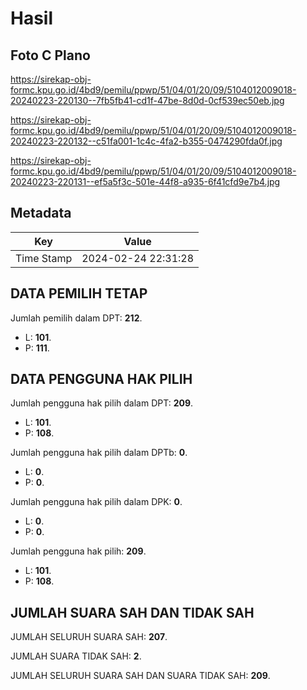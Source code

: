 # Hasil

## Foto C Plano

https://sirekap-obj-formc.kpu.go.id/4bd9/pemilu/ppwp/51/04/01/20/09/5104012009018-20240223-220130--7fb5fb41-cd1f-47be-8d0d-0cf539ec50eb.jpg

https://sirekap-obj-formc.kpu.go.id/4bd9/pemilu/ppwp/51/04/01/20/09/5104012009018-20240223-220132--c51fa001-1c4c-4fa2-b355-0474290fda0f.jpg

https://sirekap-obj-formc.kpu.go.id/4bd9/pemilu/ppwp/51/04/01/20/09/5104012009018-20240223-220131--ef5a5f3c-501e-44f8-a935-6f41cfd9e7b4.jpg


## Metadata

| Key        | Value               |
| ---------- | ------------------- |
| Time Stamp | 2024-02-24 22:31:28 |


## DATA PEMILIH TETAP

Jumlah pemilih dalam DPT: **212**.
 * L: **101**.
 * P: **111**.

## DATA PENGGUNA HAK PILIH

Jumlah pengguna hak pilih dalam DPT: **209**.
 * L: **101**.
 * P: **108**.

Jumlah pengguna hak pilih dalam DPTb: **0**.
 * L: **0**.
 * P: **0**.

Jumlah pengguna hak pilih dalam DPK: **0**.
 * L: **0**.
 * P: **0**.

Jumlah pengguna hak pilih: **209**.
 * L: **101**.
 * P: **108**.

## JUMLAH SUARA SAH DAN TIDAK SAH

JUMLAH SELURUH SUARA SAH: **207**.

JUMLAH SUARA TIDAK SAH: **2**.

JUMLAH SELURUH SUARA SAH DAN SUARA TIDAK SAH: **209**.


